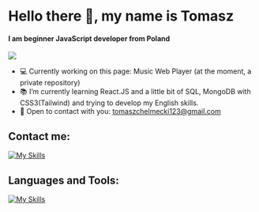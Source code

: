 <h1>Hello there 👋, my name is Tomasz</h1>

#### I am beginner JavaScript developer from Poland

![](https://komarev.com/ghpvc/?username=tchelmecki&color=yellow)

- 💻 Currently working on this page: Music Web Player (at the moment, a private repository)
- 📚 I’m currently learning React.JS and a little bit of SQL, MongoDB with CSS3(Tailwind) and trying to develop my English skills.
- 📧 Open to contact with you: tomaszchelmecki123@gmail.com
<h2>Contact me:</h2>

[![My Skills](https://skillicons.dev/icons?i=instagram,discord)](https://skillicons.dev)

<h2>Languages and Tools:</h2>

[![My Skills](https://skillicons.dev/icons?i=react,javascript,html,css,tailwind,nodejs,express,mysql,mongodb,git,linux)](https://skillicons.dev)

 







